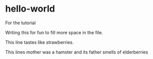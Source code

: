 # hello-world
For the tutorial

Writing this for fun to fill more space in the file.

This line tastes like strawberries.

This lines mother was a hamster and its father smells of elderberries
